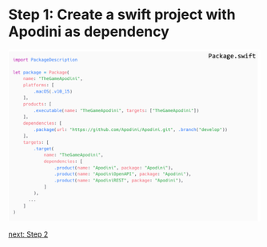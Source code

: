 # Step 1: Create a swift project with Apodini as dependency

![step-1](./info-material/Apodini-OAS-Instructions/step-1.png)

[next: Step 2](../step-2.md)
